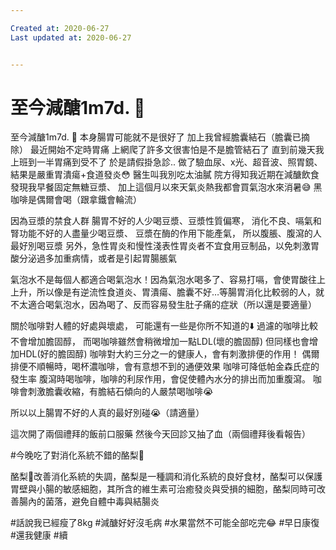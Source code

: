 ```yaml
---

Created at: 2020-06-27
Last updated at: 2020-06-27


---
```


# 至今減醣1m7d. 💪


至今減醣1m7d. 💪
本身腸胃可能就不是很好了
加上我曾經膽囊結石（膽囊已摘除）
最近開始不定時胃痛
上網爬了許多文很害怕是不是膽管結石了
直到前幾天我上班到一半胃痛到受不了
於是請假掛急診..
做了驗血尿、x光、超音波、照胃鏡、
結果是嚴重胃潰瘍+食道發炎😳
醫生叫我別吃太油膩
院方得知我近期在減醣飲食
發現我早餐固定無糖豆漿、
加上這個月以來天氣炎熱我都會買氣泡水來消暑😅
黑咖啡是偶爾會喝（跟拿鐵會輪流）

因為豆漿的禁食人群
腸胃不好的人少喝豆漿、豆漿性質偏寒，
消化不良、嗝氣和腎功能不好的人盡量少喝豆漿、
豆漿在酶的作用下能產氣，
所以腹脹、腹瀉的人最好別喝豆漿
另外，急性胃炎和慢性淺表性胃炎者不宜食用豆制品，以免刺激胃酸分泌過多加重病情，或者是引起胃腸脹氣

氣泡水不是每個人都適合喝氣泡水！因為氣泡水喝多了、容易打嗝，會使胃酸往上上升，所以像是有逆流性食道炎、胃潰瘍、膽囊不好…等腸胃消化比較弱的人，就不太適合喝氣泡水，因為喝了、反而容易發生肚子痛的症狀（所以還是要適量）

關於咖啡對人體的好處與壞處，
可能還有一些是你所不知道的⬇️
過濾的咖啡比較不會增加膽固醇，
而喝咖啡雖然會稍微增加一點LDL(壞的膽固醇)
但同樣也會增加HDL(好的膽固醇)
咖啡對大約三分之一的健康人，會有刺激排便的作用！
偶爾排便不順暢時，喝杯濃咖啡，會有意想不到的通便效果
咖啡可降低帕金森氏症的發生率
腹瀉時喝咖啡，咖啡的利尿作用，會促使體內水分的排出而加重腹瀉。
咖啡會刺激膽囊收縮，有膽結石傾向的人嚴禁喝咖啡😭

所以以上腸胃不好的人真的最好別碰😭（請適量）

這次開了兩個禮拜的飯前口服藥
然後今天回診又抽了血（兩個禮拜後看報告）

#今晚吃了對消化系統不錯的酪梨🥑

酪梨🥑改善消化系統的失調，酪梨是一種調和消化系統的良好食材，酪梨可以保護胃壁與小腸的敏感細胞，其所含的維生素可治癒發炎與受損的細胞，酪梨同時可改善腸內的菌落，避免自體中毒與結腸炎

#話說我已經瘦了8kg
#減醣好好沒毛病
#水果當然不可能全部吃完😂
#早日康復
#還我健康 #續

